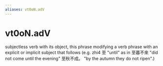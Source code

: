 ```yaml
---
aliases: vt0oN.adV
---
```

# vt0oN.adV

subjectless verb with its object, this phrase modifying a verb phrase with an explicit or implicit subject that follows (e.g. zhi4 至 "until" as in 至暮不來 "did not come until the evening" 至秋不成。 "by the autumn they do not ripen".)
> 